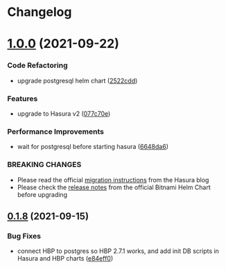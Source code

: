 # Changelog
# [1.0.0](https://github.com/platyplus/platydev/compare/charts-hasura@0.1.8...charts-hasura@1.0.0) (2021-09-22)


### Code Refactoring

* upgrade postgresql helm chart ([2522cdd](https://github.com/platyplus/platydev/commit/2522cddc8ebdf699669315723ccf03c0a48550b6))


### Features

* upgrade to Hasura v2 ([077c70e](https://github.com/platyplus/platydev/commit/077c70ed72bf373df25feaa3a77d55fd1e76aa8b))


### Performance Improvements

* wait for postgresql before starting hasura ([6648da6](https://github.com/platyplus/platydev/commit/6648da63e558c3efee149040d30ea645f40d5e86))


### BREAKING CHANGES

* Please read the official [migration
instructions](https://hasura.io/blog/migrating-from-hasura-v1-3-to-v2-0/) from the Hasura blog
* Please check the [release
notes](https://github.com/bitnami/charts/tree/master/bitnami/postgresql#breaking-changes) from the
official Bitnami Helm Chart before upgrading



## [0.1.8](https://github.com/platyplus/platydev/compare/charts-hasura@0.1.7...charts-hasura@0.1.8) (2021-09-15)


### Bug Fixes

* connect HBP to postgres so HBP 2.7.1 works, and add init DB scripts in Hasura and HBP charts ([e84eff0](https://github.com/platyplus/platydev/commit/e84eff043decd5eda73e3f686f4aca948200087d))
